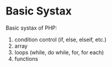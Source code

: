 Basic Systax
=================
Basic systax of PHP:  
1. condition control (if, else, elseif, etc.)  
2. array  
3. loops (while, do while, for, for each)  
4. functions  
